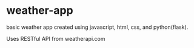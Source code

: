 # weather-app
basic weather app created using javascript, html, css, and python(flask).

Uses RESTful API from weatherapi.com